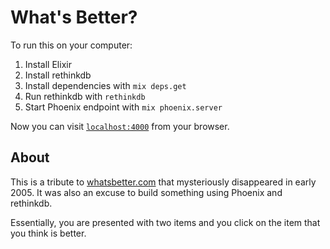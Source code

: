 # What's Better?

To run this on your computer:

  1. Install Elixir
  1. Install rethinkdb
  1. Install dependencies with `mix deps.get`
  1. Run rethinkdb with `rethinkdb`
  1. Start Phoenix endpoint with `mix phoenix.server`

Now you can visit [`localhost:4000`](http://localhost:4000) from your browser.

## About
This is a tribute to [whatsbetter.com](http://web.archive.org/web/20040602034418/http://whatsbetter.com/) that mysteriously disappeared in early 2005. It was also an excuse to build something using Phoenix and rethinkdb.

Essentially, you are presented with two items and you click on the item that you think is better.

